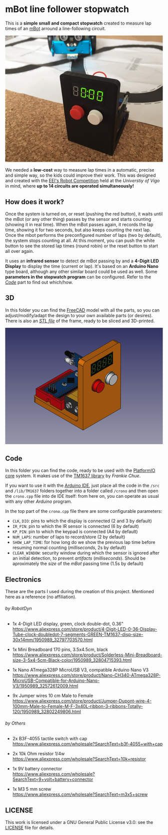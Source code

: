 # mBot line follower stopwatch

This is a **simple small and compact stopwatch** created to measure lap times of an [mBot](http://www.makeblock.com/steam-kits/mbot/) arround a line-following circuit.

![The stopwach with the mBot behind](picture.jpg)

We needed a **low-cost** way to measure lap times in a automatic, precise and simple way, so the kids could improve their work. This was designed and created with the [EEI's Robot Competition](http://eei.robots.webs.uvigo.es) held at the *Universtiy of Vigo* in mind, where **up to 14 circuits are operated simultaneously!**

## How does it work?

Once the system is turned on, or reset (pushing the red button), it waits until the mBot (or any other thing) passes by the sensor and starts counting (showing it in real time). When the mBot passes again, it records the lap time, showing it for two seconds, but also keeps counting the next lap. Once the mbot performs the preconfigured number of laps (two by default), the system stops counting at all. At this moment, you can push the white button to see the stored lap times (round robin) or the reset button to start all over again.

It uses an **infrared sensor** to detect de mBot passing by and a **4-Digit LED Display** to display the time (current or lap). It's based on an **Arduino Nano** type board, although any other similar board could be used as well. Some **parameters in the stopwatch program** can be configured. Refer to the *[Code](#code)* part to find out which/how.


## 3D
In this folder you can find the [FreeCAD](https://freecadweb.org/) model with all the parts, so you can adjust/modify/adapt the design to your own available parts (or desires). There is also an *[STL file](3D/frame.stl)* of the frame, ready to be sliced and 3D-printed.

![FreeCAD rendering of the project](3D/render.png)


## Code
In this folder you can find the code, ready to be used with the [PlatformIO core](http://docs.platformio.org/en/latest/core.html) system. It makes use of the [TM1637 library](https://github.com/reeedstudio/libraries/tree/master/DigitalTube) by *Frankie Chue*.

If you want to use it with the [Arduino IDE](https://www.arduino.cc/en/Main/Software#download), just place all the code in the `/src` and `/lib/TM1637` folders together into a folder called `/crono` and then open the `crono.cpp` file into de IDE itself: from here on, you can operate as usual with any other *Arduino* program.

In the top part of the `crono.cpp` file there are some configurable parameters:
* `CLK`, `DIO`: pins to which the display is connected (2 and 3 by default)
* `IR_PIN`: pin to which the IR sensor is connected (6 by default)
* `KP_PIN`: pin to which the keypad is connected (A4 by default)
* `NUM_LAPS`: number of laps to record/store (2 by default)
* `SHOW_LAP_TIME`: for how long do we show the previous lap time before resuming normal counting (*milliseconds*, 2s by default)
* `CLEAR_WINDOW`: security window during which the sensor is ignored after an initial detection, to prevent *artifacts* (*milliseconds*). Should be aproximately the *size* of the *mBot* passing time (1.5s by default)


## Electronics
These are the parts I used during the creation of this project. Mentioned here as a reference (no affiliation).

###### by RobotDyn

* 1x 4-Digit LED display, green, clock double-dot, 0.36"<br />
  https://www.aliexpress.com/store/product/4-Digit-LED-0-36-Display-Tube-clock-doubledot-7-segments-GREEN-TM1637-disp-size-30x14mm/1950989_32797703570.html

* 1x Mini Breadboard 170 pins, 3.5x4.5cm, black<br />
  https://www.aliexpress.com/store/product/Solderless-Mini-Breadboard-size-3-5x4-5cm-Black-color/1950989_32804715393.html

* 1x Nano ATmega328P MicroUSB V3, compatible Arduino Nano V3<br />
  https://www.aliexpress.com/store/product/Nano-CH340-ATmega328P-MicroUSB-Compatible-for-Arduino-Nano-V3/1950989_32572612009.html

* 9x Jumper wires 10 cm Male to Female<br />
  https://www.aliexpress.com/store/product/Jumper-Dupont-wire-4-100mm-Male-to-Female-M-F-3x40L-ribbon-3-ribbons-Totally-120/1950989_32802249806.html

###### by Others
* 2x B3F-4055 tactile switch with cap<br />
  https://www.aliexpress.com/wholesale?SearchText=b3f-4055+with+cap

* 2x 10k Ohm resistor 1/4w<br />
  https://www.aliexpress.com/wholesale?SearchText=10k+resistor

* 1x 9V battery connector<br />
  https://www.aliexpress.com/wholesale?SearchText=9+volt+battery+connector

* 1x M3 5 mm screw<br />
  https://www.aliexpress.com/wholesale?SearchText=m3x5+screw


## LICENSE

This work is licensed under a GNU General Public License v3.0: see the [LICENSE](LICENSE) file for details.
